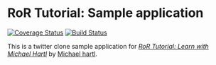 
# RoR Tutorial: Sample application
[![Coverage Status](https://coveralls.io/repos/kfrz/sample_app/badge.svg)](https://coveralls.io/r/kfrz/sample_app)
[![Build Status](https://travis-ci.org/kfrz/sample_app.svg?branch=master)](https://travis-ci.org/kfrz/sample_app)

This is a twitter clone sample application for [*RoR Tutorial: Learn with Michael Hartl*](http://www.railstutorial.org/) by [Michael hartl](http://www.michaelhartl.com/).
